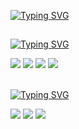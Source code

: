 [![Typing SVG](https://readme-typing-svg.demolab.com?font=ubuntu&weight=900&size=48&duration=500&color=B2F709&&center=true&vCenter=true&width=435&height=100&lines=GEca;GeCa;gEcA;Geca;GECA;gecA;GECa;GECA;GECA;GECA)](https://git.io/typing-svg)
##
[![Typing SVG](https://readme-typing-svg.demolab.com?font=Ubuntu&weight=900&pause=1000&color=B2F709&&center=true&vCenter=true&width=435&height=15&lines=FRONTEND)](https://git.io/typing-svg)
<div style="display: inline_block">
 <img src="https://img.shields.io/badge/HTML-239120?style=for-the-badge&logo=html5&logoColor=white" /> 
 <img src="https://img.shields.io/badge/CSS-239120?&style=for-the-badge&logo=css3&logoColor=white" /> 
 <img src="https://img.shields.io/badge/JavaScript-F7DF1E?style=for-the-badge&logo=JavaScript&logoColor=white" /> 
 <img src="https://img.shields.io/badge/Vue.js-35495E?style=for-the-badge&logo=vue.js&logoColor=4FC08D" /> 
</div>
<br>

[![Typing SVG](https://readme-typing-svg.demolab.com?font=Ubuntu&weight=900&pause=0&color=B2F709&&center=true&vCenter=true&width=435&height=15&lines=BACKEND)](https://git.io/typing-svg)

<div style="display: inline_block>
<img src="https://img.shields.io/badge/Java-ED8B00?style=for-the-badge&logo=openjdk&logoColor=white" />
<img src="https://img.shields.io/badge/Java-ED8B00?style=for-the-badge&logo=openjdk&logoColor=white" />
<img src="https://img.shields.io/badge/Spring-6DB33F?style=for-the-badge&logo=spring&logoColor=white" />
<img src="https://img.shields.io/badge/rabbitmq-%23FF6600.svg?&style=for-the-badge&logo=rabbitmq&logoColor=white" /> 
</div>
